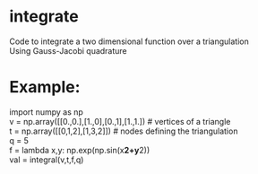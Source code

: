 # integrate
Code to integrate a two dimensional function over a triangulation <br/>
Using Gauss-Jacobi quadrature  <br/>


# Example:
import numpy as np  <br/>
v = np.array([[0.,0.],[1.,0],[0.,1],[1.,1.]) # vertices of a triangle  <br/>
t = np.array([[0,1,2],[1,3,2]]) # nodes defining the triangulation  <br/>
q = 5  <br/>
f = lambda x,y: np.exp(np.sin(x**2+y**2))  <br/>
val = integral(v,t,f,q)  <br/>

